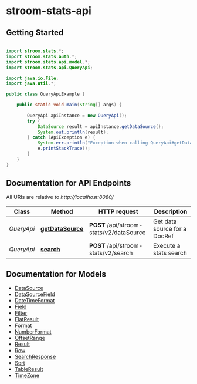 # stroom-stats-api

## Getting Started

```java

import stroom.stats.*;
import stroom.stats.auth.*;
import stroom.stats.api.model.*;
import stroom.stats.api.QueryApi;

import java.io.File;
import java.util.*;

public class QueryApiExample {

    public static void main(String[] args) {
        
        QueryApi apiInstance = new QueryApi();
        try {
            DataSource result = apiInstance.getDataSource();
            System.out.println(result);
        } catch (ApiException e) {
            System.err.println("Exception when calling QueryApi#getDataSource");
            e.printStackTrace();
        }
    }
}

```

## Documentation for API Endpoints

All URIs are relative to *http://localhost:8080/*

Class | Method | HTTP request | Description
------------ | ------------- | ------------- | -------------
*QueryApi* | [**getDataSource**](docs/QueryApi.md#getDataSource) | **POST** /api/stroom-stats/v2/dataSource | Get data source for a DocRef
*QueryApi* | [**search**](docs/QueryApi.md#search) | **POST** /api/stroom-stats/v2/search | Execute a stats search


## Documentation for Models

 - [DataSource](docs/DataSource.md)
 - [DataSourceField](docs/DataSourceField.md)
 - [DateTimeFormat](docs/DateTimeFormat.md)
 - [Field](docs/Field.md)
 - [Filter](docs/Filter.md)
 - [FlatResult](docs/FlatResult.md)
 - [Format](docs/Format.md)
 - [NumberFormat](docs/NumberFormat.md)
 - [OffsetRange](docs/OffsetRange.md)
 - [Result](docs/Result.md)
 - [Row](docs/Row.md)
 - [SearchResponse](docs/SearchResponse.md)
 - [Sort](docs/Sort.md)
 - [TableResult](docs/TableResult.md)
 - [TimeZone](docs/TimeZone.md)



